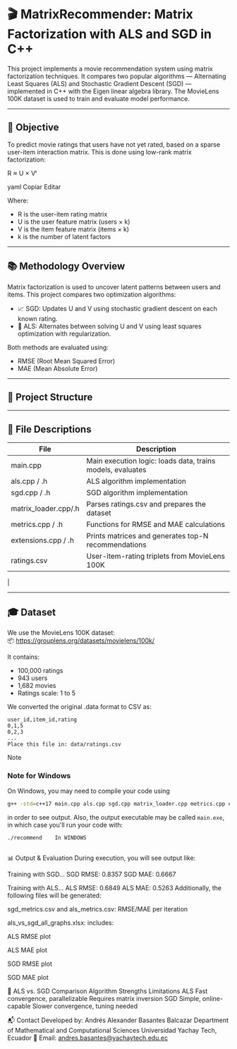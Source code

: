 # 🎬 MatrixRecommender: Matrix Factorization with ALS and SGD in C++

This project implements a movie recommendation system using matrix factorization techniques. It compares two popular algorithms — Alternating Least Squares (ALS) and Stochastic Gradient Descent (SGD) — implemented in C++ with the Eigen linear algebra library. The MovieLens 100K dataset is used to train and evaluate model performance.

---

## 📌 Objective

To predict movie ratings that users have not yet rated, based on a sparse user-item interaction matrix. This is done using low-rank matrix factorization:

R ≈ U × Vᵗ

yaml
Copiar
Editar

Where:

- R is the user-item rating matrix
- U is the user feature matrix (users × k)
- V is the item feature matrix (items × k)
- k is the number of latent factors

---

## 📚 Methodology Overview

Matrix factorization is used to uncover latent patterns between users and items. This project compares two optimization algorithms:

- 📈 SGD: Updates U and V using stochastic gradient descent on each known rating.
- 🔁 ALS: Alternates between solving U and V using least squares optimization with regularization.

Both methods are evaluated using:

- RMSE (Root Mean Squared Error)
- MAE (Mean Absolute Error)

---

## 📁 Project Structure


---

## 🧩 File Descriptions

| File                | Description                                                |
|---------------------|------------------------------------------------------------|
| main.cpp            | Main execution logic: loads data, trains models, evaluates |
| als.cpp / .h        | ALS algorithm implementation                               |
| sgd.cpp / .h        | SGD algorithm implementation                               |
| matrix_loader.cpp/.h| Parses ratings.csv and prepares the dataset                |
| metrics.cpp / .h    | Functions for RMSE and MAE calculations                    |
| extensions.cpp / .h | Prints matrices and generates top-N recommendations        |
| ratings.csv         | User-item-rating triplets from MovieLens 100K              |
| 

---

## 🎓 Dataset

We use the MovieLens 100K dataset:  
📦 https://grouplens.org/datasets/movielens/100k/

It contains:

- 100,000 ratings
- 943 users
- 1,682 movies
- Ratings scale: 1 to 5

We converted the original .data format to CSV as:

```csv
user_id,item_id,rating
0,1,5
0,2,3
...
Place this file in: data/ratings.csv

```


> [!NOTE]
>
> ### Note for Windows
>
> On Windows, you may need to compile your code using
>
> ```sh
> g++ -std=c++17 main.cpp als.cpp sgd.cpp matrix_loader.cpp metrics.cpp extensions.cpp -I eigen -o recommend
> ```
>
> in order to see output. Also, the output executable may be called `main.exe`, in which case you'll run your code with:
>
> ```sh
> ./recommend    In WINDOWS

> ```

📊 Output & Evaluation
During execution, you will see output like:

Training with SGD...
SGD RMSE: 0.8357
SGD MAE:  0.6667

Training with ALS...
ALS RMSE: 0.6849
ALS MAE:  0.5263
Additionally, the following files will be generated:

sgd_metrics.csv and als_metrics.csv: RMSE/MAE per iteration

als_vs_sgd_all_graphs.xlsx: includes:

ALS RMSE plot

ALS MAE plot

SGD RMSE plot

SGD MAE plot


🤖 ALS vs. SGD Comparison
Algorithm	Strengths	Limitations
ALS	Fast convergence, parallelizable	Requires matrix inversion
SGD	Simple, online-capable	Slower convergence, tuning needed

📬 Contact
Developed by: Andrés Alexander Basantes Balcazar
Department of Mathematical and Computational Sciences
Universidad Yachay Tech, Ecuador
📧 Email: andres.basantes@yachaytech.edu.ec
